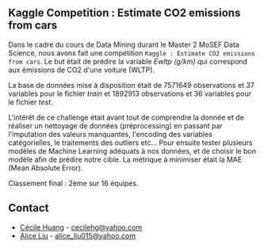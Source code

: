 ## Kaggle Competition : Estimate CO2 emissions from cars

Dans le cadre du cours de Data Mining durant le Master 2 MoSEF Data Science, nous avons fait une compétition `Kaggle : Estimate CO2 emissions from cars`. Le but était de prédire la variable *Ewltp (g/km)* qui correspond aux émissions de CO2 d'une voiture (WLTP). 

La base de données mise à disposition était de 7571649 observations et 37 variables pour le fichier *train* et 1892913 observations et 36 variables pour le fichier *test*.

L'intérêt de ce challenge était avant tout de comprendre la donnée et de réaliser un nettoyage de données (préprocessing) en passant par l'imputation des valeurs manquantes, l'encoding des variables catégorielles, le traitements des outliers etc... Pour ensuite tester plusieurs modèles de Machine Learning adéquats à nos données, et de choisir le bon modèle afin de prédire notre cible. La métrique à minimiser était la MAE (Mean Absolute Error).

Classement final : 2ème sur 16 équipes.

## Contact

- [Cécile Huang](https://github.com/hg-cecile) - cecilehg@yahoo.com
- [Alice Liu](https://github.com/alice-l1) - alice_liu015@yahoo.com

<a name="contact"></a>